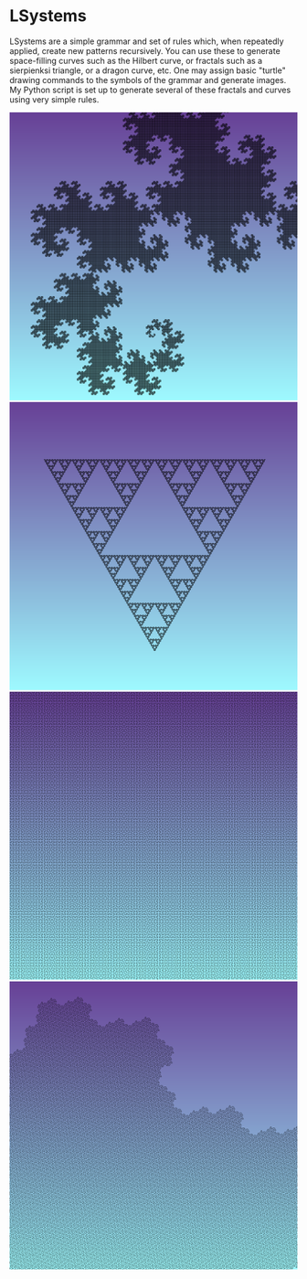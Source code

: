 # LSystems
LSystems are a simple grammar and set of rules which, when repeatedly applied, create new patterns recursively. You can use these to generate space-filling curves such as the Hilbert curve, or fractals such as a sierpienksi triangle, or a dragon curve, etc. One may assign basic "turtle" drawing commands to the symbols of the grammar and generate images. My Python script is set up to generate several of these fractals and curves using very simple rules.

![dragon fractal](https://github.com/Nightwind0/lsystems/blob/master/images/dragon.png)
![sierpenski fractal](https://github.com/Nightwind0/lsystems/blob/master/images/striangle2.png)
![hilbert curve](https://github.com/Nightwind0/lsystems/blob/master/images/hilbert_curve.png)
![peano gosper curve](https://github.com/Nightwind0/lsystems/blob/master/images/peano_gosper.png)
